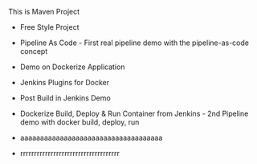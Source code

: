 This is Maven Project

- Free Style Project

- Pipeline As Code - First real pipeline demo with the pipeline-as-code concept

- Demo on Dockerize Application

- Jenkins Plugins for Docker

- Post Build in Jenkins Demo

- Dockerize Build, Deploy & Run Container from Jenkins - 2nd Pipeline demo with docker build, deploy, run

- aaaaaaaaaaaaaaaaaaaaaaaaaaaaaaaaaaaa
- rrrrrrrrrrrrrrrrrrrrrrrrrrrrrrrrrrrr
